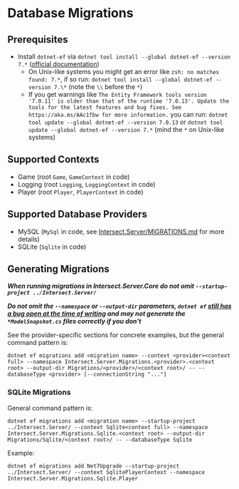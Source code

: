 # Database Migrations

## Prerequisites
- Install `dotnet-ef` via `dotnet tool install --global dotnet-ef --version 7.*` ([official documentation](https://learn.microsoft.com/en-us/ef/core/cli/dotnet#installing-the-tools))
	- On Unix-like systems you might get an error like `zsh: no matches found: 7.*`, if so run: `dotnet tool install --global dotnet-ef --version 7.\*` (note the `\\` before the `*`)
	- If you get warnings like `The Entity Framework tools version '7.0.11' is older than that of the runtime '7.0.13'. Update the tools for the latest features and bug fixes. See https://aka.ms/AAc1fbw for more information.`
		you can run: `dotnet tool update --global dotnet-ef --version 7.0.13` or `dotnet tool update --global dotnet-ef --version 7.*` (mind the `*` on Unix-like systems)

## Supported Contexts
- Game (root `Game`, `GameContext` in code)
- Logging (root `Logging`, `LoggingContext` in code)
- Player (root `Player`, `PlayerContext` in code)

## Supported Database Providers
- MySQL (`MySql` in code, see [Intersect.Server/MIGRATIONS.md](../Intersect.Server/MIGRATIONS.md) for more details)
- SQLite (`Sqlite` in code)

## Generating Migrations

**_When running migrations in Intersect.Server.Core do not omit `--startup-project ../Intersect.Server/`_**

**_Do not omit the `--namespace` or `--output-dir` parameters, `dotnet ef` [still has a bug open at the time of writing](https://github.com/dotnet/efcore/issues/24339) and may not generate the `*ModelSnapshot.cs` files correctly if you don't_**

See the provider-specific sections for concrete examples, but the general command pattern is:

`dotnet ef migrations add <migration name> --context <provider><context full> --namespace Intersect.Server.Migrations.<provider>.<context root> --output-dir Migrations/<provider>/<context root>/ -- --databaseType <provider> [--connectionString "..."]`

### SQLite Migrations

General command pattern is:

`dotnet ef migrations add <migration name> --startup-project ../Intersect.Server/ --context Sqlite<context full> --namespace Intersect.Server.Migrations.Sqlite.<context root> --output-dir Migrations/Sqlite/<context root>/ -- --databaseType Sqlite`

Example:

`dotnet ef migrations add Net7Upgrade --startup-project ../Intersect.Server/ --context SqlitePlayerContext --namespace Intersect.Server.Migrations.Sqlite.Player `
